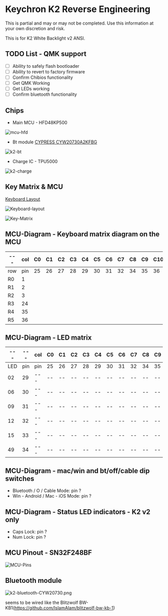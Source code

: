 # Keychron K2 Reverse Engineering

This is partial and may or may not be completed.
Use this information at your own discretion and risk.

This is for K2 White Backlight v2 ANSI.

## TODO List - QMK support
- [ ] Ability to safely flash bootloader
- [ ] Ability to revert to factory firmware
- [ ] Confirm Chibios functionality
- [ ] Get QMK Working
- [ ] Get LEDs working
- [ ] Confirm bluetooth functionality

## Chips
* Main MCU - HFD48KP500

![mcu-hfd](./img/mcu-hfd.jpg)

* Bt module [CYPRESS CYW20730A2KFBG](https://www.infinite-electronic.ru/datasheet/2a-CYW20730A2KFBG.pdf)

![k2-bt](./img/k2-bt.png)

* Charge IC - TPU5000

![k2-charge](./img/k2-charge.jpg)

## Key Matrix & MCU
[Keyboard Layout ](http://www.keyboard-layout-editor.com/#/gists/592bca6f73c96e2903e64c1be3a7924d)

![Keyboard-layout](./img/k2-layout.png)

![Key-Matrix](./img/k2-wiring.png)

## MCU-Diagram - Keyboard matrix diagram on the MCU

| --- | col | C0 | C1 | C2 | C3 | C4 | C5 | C6 | C7 | C8 | C9 | C10 | C11 | C12 | C13 | C14 | C15 | C16 | C17 | C18 |
| --- | --- | -- | -- | -- | -- | -- | -- | -- | -- | -- | -- | --- | --- | --- | --- | --- | --- | --- | --- | --- |
| row | pin | 25 | 26 | 27 | 28 | 29 | 30 | 31 | 32 | 34 | 35 | 36  | 37  | 38  | 39  | 40  | 41  | 42  | 43  | 44  |
| R0  | 1  |    |    |    |    |    |    |    |    |    |    |     |     |     |     |     |     |     |     |     |
| R1  | 2  |    |    |    |    |    |    |    |    |    |    |     |     |     |     |     |     |     |     |     |
| R2  | 3  |    |    |    |    |    |    |    |    |    |    |     |     |     |     |     |     |     |     |     |
| R3  | 24  |    |    |    |    |    |    |    |    |    |    |     |     |     |     |     |     |     |     |     |
| R4  | 35  |    |    |    |    |    |    |    |    |    |    |     |     |     |     |     |     |     |     |     |
| R5  | 36  |    |    |    |    |    |    |    |    |    |    |     |     |     |     |     |     |     |     |     |

## MCU-Diagram - LED matrix

|  --- |  --- | col | C0 | C1 | C2 | C3 | C4 | C5 | C6 | C7 | C8 | C9 | C10 | C11 | C12 | C13 | C14 | C15 | C16 | C17 | C18 |
|  --- |  --- | --- | -- | -- | -- | -- | -- | -- | -- | -- | -- | -- | --  | --  | --  | --  | --  | --  | --  | --  | --  |
|  LED |  pin | pin | 25 | 26 | 27 | 28 | 29 | 30 | 31 | 32 | 34 | 35 | 36  | 37  | 38  | 39  | 40  | 41  | 42  | 43  | 44  |
|  02  |  29  | --- | -- | -- | -- | -- | -- | -- | -- | -- | -- | -- | --- | --- | --- | --- | --- | --- | --- | --- | --- |
|  06  |  30  | --- | -- | -- | -- | -- | -- | -- | -- | -- | -- | -- | --- | --- | --- | --- | --- | --- | --- | --- | --- |
|  09  |  31  | --- | -- | -- | -- | -- | -- | -- | -- | -- | -- | -- | --- | --- | --- | --- | --- | --- | --- | --- | --- |
|  12  |  32  | --- | -- | -- | -- | -- | -- | -- | -- | -- | -- | -- | --- | --- | --- | --- | --- | --- | --- | --- | --- |
|  15  |  33  | --- | -- | -- | -- | -- | -- | -- | -- | -- | -- | -- | --- | --- | --- | --- | --- | --- | --- | --- | --- |
|  49  |  34  | --- | -- | -- | -- | -- | -- | -- | -- | -- | -- | -- | --- | --- | --- | --- | --- | --- | --- | --- | --- |


## MCU-Diagram - mac/win and bt/off/cable dip switches

- Bluetooth / O / Cable Mode: pin ?
- Win - Android / Mac - iOS Mode: pin ?

## MCU-Diagram - Status LED indicators - K2 v2 only
- Caps Lock: pin ?
- Num Lock: pin ?

## MCU Pinout - SN32F248BF
![MCU-Pins](./img/MCU_unknown_ref.png)

## Bluetooth module
![k2-bluetooth-CYW20730.png](./img/K2-bt-CYW20730.jpg)

seems to be wired like the Blitzwolf BW-KB1(https://github.com/IslamAlam/blitzwolf-bw-kb-1)
